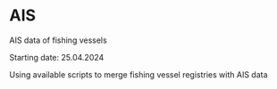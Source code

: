 # AIS
AIS data of fishing vessels

Starting date: 25.04.2024

Using available scripts to merge fishing vessel registries with AIS data
